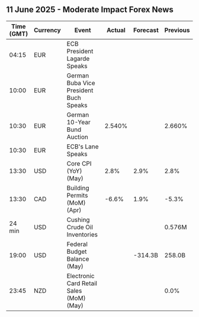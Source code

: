 ## 11 June 2025 - Moderate Impact Forex News

| Time (GMT) | Currency | Event | Actual | Forecast | Previous |
|------|----------|-------|--------|----------|----------|
| 04:15 | EUR | ECB President Lagarde Speaks |  |  |  |
| 10:00 | EUR | German Buba Vice President Buch Speaks |  |  |  |
| 10:30 | EUR | German 10-Year Bund Auction | 2.540% |  | 2.660% |
| 10:30 | EUR | ECB's Lane Speaks |  |  |  |
| 13:30 | USD | Core CPI (YoY) (May) | 2.8% | 2.9% | 2.8% |
| 13:30 | CAD | Building Permits (MoM) (Apr) | -6.6% | 1.9% | -5.3% |
| 24 min | USD | Cushing Crude Oil Inventories |  |  | 0.576M |
| 19:00 | USD | Federal Budget Balance (May) |  | -314.3B | 258.0B |
| 23:45 | NZD | Electronic Card Retail Sales (MoM) (May) |  |  | 0.0% |

